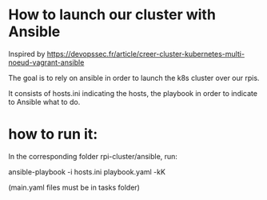# How to launch our cluster with Ansible

Inspired by https://devopssec.fr/article/creer-cluster-kubernetes-multi-noeud-vagrant-ansible

The goal is to rely on ansible in order to launch the k8s cluster over our rpis.

It consists of hosts.ini indicating the hosts, the playbook in order to indicate to Ansible what to do.

# how to run it:

In the corresponding folder rpi-cluster/ansible, run:

ansible-playbook -i hosts.ini playbook.yaml -kK

(main.yaml files must be in tasks folder)


